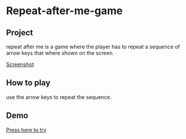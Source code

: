 # Repeat-after-me-game

## Project
 repeat after me is a game where the player has to repeat a sequence of arrow keys that where shown on the screen. 
 
 [Screenshot](https://user-images.githubusercontent.com/122740584/224292484-6b48e4ec-d07e-44b6-8770-c4c5f5459309.png)


## How to play
  use the arrow keys to repeat the sequence.

## Demo
[Press here to try](https://8lom.github.io/repeat-after-me-game/)

